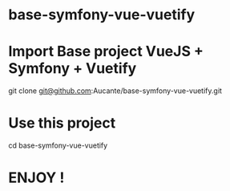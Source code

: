 # base-symfony-vue-vuetify

# Import Base project VueJS + Symfony + Vuetify

git clone git@github.com:Aucante/base-symfony-vue-vuetify.git

# Use this project

cd base-symfony-vue-vuetify

# ENJOY !
